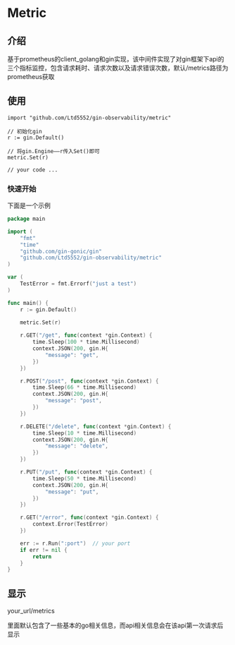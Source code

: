 # Metric

## 介绍

基于prometheus的client_golang和gin实现，该中间件实现了对gin框架下api的三个指标监控，包含请求耗时、请求次数以及请求错误次数，默认/metrics路径为prometheus获取


## 使用

```
import "github.com/Ltd5552/gin-observability/metric"
```

```
// 初始化gin
r := gin.Default()

// 将gin.Engine——r传入Set()即可
metric.Set(r)

// your code ...
```

### 快速开始

下面是一个示例

```go
package main

import (
	"fmt"
	"time"
	"github.com/gin-gonic/gin"
	"github.com/Ltd5552/gin-observability/metric"
)

var (
	TestError = fmt.Errorf("just a test")
)

func main() {
	r := gin.Default()

	metric.Set(r)
    
	r.GET("/get", func(context *gin.Context) {
		time.Sleep(100 * time.Millisecond)
		context.JSON(200, gin.H{
			"message": "get",
		})
	})

	r.POST("/post", func(context *gin.Context) {
		time.Sleep(66 * time.Millisecond)
		context.JSON(200, gin.H{
			"message": "post",
		})
	})

	r.DELETE("/delete", func(context *gin.Context) {
		time.Sleep(10 * time.Millisecond)
		context.JSON(200, gin.H{
			"message": "delete",
		})
	})

	r.PUT("/put", func(context *gin.Context) {
		time.Sleep(50 * time.Millisecond)
		context.JSON(200, gin.H{
			"message": "put",
		})
	})

	r.GET("/error", func(context *gin.Context) {
		context.Error(TestError)
	})

	err := r.Run(":port")  // your port 
	if err != nil {
		return
	}
}
```



## 显示

your_url/metrics

里面默认包含了一些基本的go相关信息，而api相关信息会在该api第一次请求后显示

